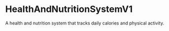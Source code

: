 HealthAndNutritionSystemV1
==========================

A health and nutrition system that tracks daily calories and physical activity.
